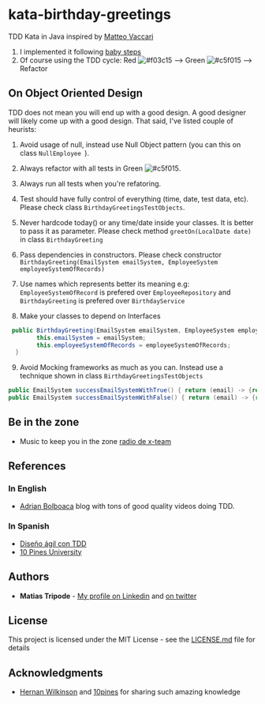 # kata-birthday-greetings
TDD Kata in Java inspired by [Matteo Vaccari](http://matteo.vaccari.name/blog/archives/154)


1. I implemented it following [baby steps](http://codingdojo.org/BabySteps/) 
2. Of course using the TDD cycle: Red ![#f03c15](https://placehold.it/15/f03c15/000000?text=+) --> Green ![#c5f015](https://placehold.it/15/c5f015/000000?text=+) --> Refactor

## On Object Oriented Design
TDD does not mean you will end up with a good design. A good designer will likely come up with a good design. That said, I've listed couple of heurists:

1. Avoid usage of null, instead use Null Object pattern (you can this on class ```NullEmployee ```).

2. Always refactor with all tests in Green ![#c5f015](https://placehold.it/15/c5f015/000000?text=+).

3. Always run all tests when you're refatoring.

4. Test should have fully control of everything (time, date, test data, etc). Please check class ```BirthdayGreetingsTestObjects```.

5. Never hardcode today() or any time/date inside your classes. It is better to pass it as parameter. Please check method ```greetOn(LocalDate date)``` in class ```BirthdayGreeting``` 

6. Pass dependencies in constructors.  Please check constructor ```BirthdayGreeting(EmailSystem emailSystem, EmployeeSystem employeeSystemOfRecords)```

7. Use names which represents better its meaning e.g: ```EmployeeSystemOfRecord```  is prefered over ```EmployeeRepository``` and ```BirthdayGreeting``` is prefered over ```BirthdayService```

8. Make your classes to depend on Interfaces 
```Java
 public BirthdayGreeting(EmailSystem emailSystem, EmployeeSystem employeeSystemOfRecords){
        this.emailSystem = emailSystem;
        this.employeeSystemOfRecords = employeeSystemOfRecords;
  }
 ```
9. Avoid Mocking frameworks as much as you can. Instead use a technique shown in class ```BirthdayGreetingsTestObjects```

```Java
public EmailSystem successEmailSystemWithTrue() { return (email) -> {return true;}; }
public EmailSystem successEmailSystemWithFalse() { return (email) -> {return false;}; }
```

## Be in the zone
- Music to keep you in the zone [radio de x-team](https://radio.x-team.com/)

## References 
### In English
- [Adrian Bolboaca](https://blog.adrianbolboaca.ro/) blog with tons of good quality videos doing TDD.

### In Spanish
- [Diseño ágil con TDD](https://uniwebsidad.com/libros/tdd)
- [10 Pines University](https://university.10pines.com/webinars_and_videos)

## Authors

* **Matias Tripode** - [My profile on Linkedin](https://www.linkedin.com/in/matiastripode/) and [on twitter](https://twitter.com/TripodeMatias)


## License

This project is licensed under the MIT License - see the [LICENSE.md](LICENSE.md) file for details

## Acknowledgments

* [Hernan Wilkinson](https://www.linkedin.com/in/hernanwilkinson/) and [10pines](https://university.10pines.com/webinars_and_videos) for sharing such amazing knowledge

